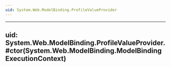 ```yaml
---
uid: System.Web.ModelBinding.ProfileValueProvider
---
```


---
uid: System.Web.ModelBinding.ProfileValueProvider.#ctor(System.Web.ModelBinding.ModelBindingExecutionContext)
---
